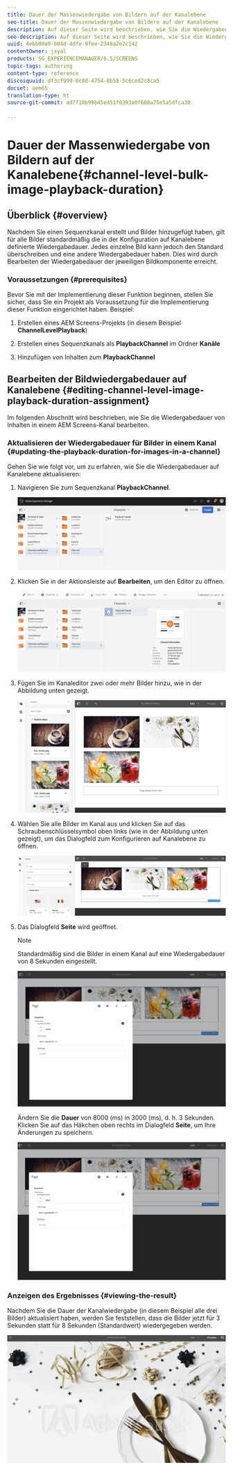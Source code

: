 ```yaml
---
title: Dauer der Massenwiedergabe von Bildern auf der Kanalebene
seo-title: Dauer der Massenwiedergabe von Bildern auf der Kanalebene
description: Auf dieser Seite wird beschrieben, wie Sie die Wiedergabedauer einer bestimmten Bildkomponente bearbeiten können.
seo-description: Auf dieser Seite wird beschrieben, wie Sie die Wiedergabedauer einer bestimmten Bildkomponente bearbeiten können.
uuid: 4ebb00a9-b04d-4dfe-9fee-2348a2e2c142
contentOwner: jsyal
products: SG_EXPERIENCEMANAGER/6.5/SCREENS
topic-tags: authoring
content-type: reference
discoiquuid: df3cf999-0c8d-4754-8b58-5c6ced2c8ca5
docset: aem65
translation-type: ht
source-git-commit: ad7f18b99b45ed51f0393a0f608a75e5a5dfca30

---
```



# Dauer der Massenwiedergabe von Bildern auf der Kanalebene{#channel-level-bulk-image-playback-duration}

## Überblick {#overview}

Nachdem Sie einen Sequenzkanal erstellt und Bilder hinzugefügt haben, gilt für alle Bilder standardmäßig die in der Konfiguration auf Kanalebene definierte Wiedergabedauer. Jedes einzelne Bild kann jedoch den Standard überschreiben und eine andere Wiedergabedauer haben. Dies wird durch Bearbeiten der Wiedergabedauer der jeweiligen Bildkomponente erreicht.

### Voraussetzungen {#prerequisites}

Bevor Sie mit der Implementierung dieser Funktion beginnen, stellen Sie sicher, dass Sie ein Projekt als Voraussetzung für die Implementierung dieser Funktion eingerichtet haben. Beispiel:

1. Erstellen eines AEM Screens-Projekts (in diesem Beispiel **ChannelLevelPlayback**)

1. Erstellen eines Sequenzkanals als **PlaybackChannel** im Ordner **Kanäle**

1. Hinzufügen von Inhalten zum **PlaybackChannel**

## Bearbeiten der Bildwiedergabedauer auf Kanalebene {#editing-channel-level-image-playback-duration-assignment}

Im folgenden Abschnitt wird beschrieben, wie Sie die Wiedergabedauer von Inhalten in einem AEM Screens-Kanal bearbeiten.

### Aktualisieren der Wiedergabedauer für Bilder in einem Kanal {#updating-the-playback-duration-for-images-in-a-channel}

Gehen Sie wie folgt vor, um zu erfahren, wie Sie die Wiedergabedauer auf Kanalebene aktualisieren:

1. Navigieren Sie zum Sequenzkanal **PlaybackChannel**.

   ![screen_shot_2019-06-24at62818pm](assets/screen_shot_2019-06-24at62818pm.png)

1. Klicken Sie in der Aktionsleiste auf **Bearbeiten**, um den Editor zu öffnen.

   ![screen_shot_2019-06-24at70141pm](assets/screen_shot_2019-06-24at70141pm.png)

1. Fügen Sie im Kanaleditor zwei oder mehr Bilder hinzu, wie in der Abbildung unten gezeigt.

   ![screen_shot_2019-06-24at90534pm](assets/screen_shot_2019-06-24at90534pm.png)

1. Wählen Sie alle Bilder im Kanal aus und klicken Sie auf das Schraubenschlüsselsymbol oben links (wie in der Abbildung unten gezeigt), um das Dialogfeld zum Konfigurieren auf Kanalebene zu öffnen.

   ![screen_shot_2019-06-25at95945am](assets/screen_shot_2019-06-25at95945am.png)

1. Das Dialogfeld **Seite** wird geöffnet.

   >[!NOTE]
   >
   >Standardmäßig sind die Bilder in einem Kanal auf eine Wiedergabedauer von 8 Sekunden eingestellt.

   ![screen_shot_2019-06-25at100343am](assets/screen_shot_2019-06-25at100343am.png)

   Ändern Sie die **Dauer** von 8000 (ms) in 3000 (ms), d. h. 3 Sekunden. Klicken Sie auf das Häkchen oben rechts im Dialogfeld **Seite**, um Ihre Änderungen zu speichern.

   ![screen_shot_2019-06-25at101527am](assets/screen_shot_2019-06-25at101527am.png)

### Anzeigen des Ergebnisses {#viewing-the-result}

Nachdem Sie die Dauer der Kanalwiedergabe (in diesem Beispiel alle drei Bilder) aktualisiert haben, werden Sie feststellen, dass die Bilder jetzt für 3 Sekunden statt für 8 Sekunden (Standardwert) wiedergegeben werden.

![channel_preview](assets/channel_preview.gif)

